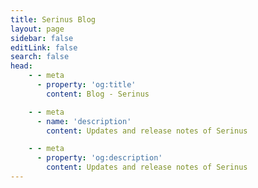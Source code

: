```yaml
---
title: Serinus Blog
layout: page
sidebar: false
editLink: false
search: false
head:
    - - meta
      - property: 'og:title'
        content: Blog - Serinus

    - - meta
      - name: 'description'
        content: Updates and release notes of Serinus

    - - meta
      - property: 'og:description'
        content: Updates and release notes of Serinus
---
```


<script setup>
    import Blog from '../components/blog.vue'
</script>

<Blog
 :posts="[
  {
    title: 'Serinus VS Dart Frog - A Comparison',
    src: '/blog/serinus_vs_dartfrog/serinus_vs_dartfrog.webp',
    alt: 'Serinus VS Dart Frog - A Comparison',
    date: '23 Feb 2025',
    href: '/blog/serinux_vs_dartfrog',
  },
  {
    title: 'Serinus 1.0 - Primavera',
    src: '/blog/serinus_1_0/serinus_1_0.webp',
    alt: 'Serinus 1.0 - Primavera',
    date: '26 Nov 2024',
    href: '/blog/serinus_1_0',
  },
  {
    title: 'The goal of Serinus',
    src: '/blog/the_goal_of_serinus/the_goal_of_serinus.webp',
    alt: 'The goal of Serinus',
    date: '04 Nov 2024',
    href: '/blog/the_goal_of_serinus',
  },
  {
   title: 'Serinus 0.6 - Welcome to the Meta-World',
   src: '/blog/serinus_0_6/serinus_0_6.webp',
   alt: 'Serinus 0.6 - Welcome to the Meta-World',
   date: '1 Aug 2024',
   href: '/blog/serinus_0_6',
  },
 ]"
/>
